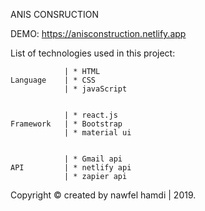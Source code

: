 ANIS CONSRUCTION

DEMO: https://anisconstruction.netlify.app

 List of technologies used in this project:
    
                | * HTML
    Language    | * CSS
                | * javaScript
                        

                | * react.js
    Framework   | * Bootstrap 
                | * material ui                    
               

                | * Gmail api
    API         | * netlify api 
                | * zapier api   

Copyright © created by nawfel hamdi | 2019.
